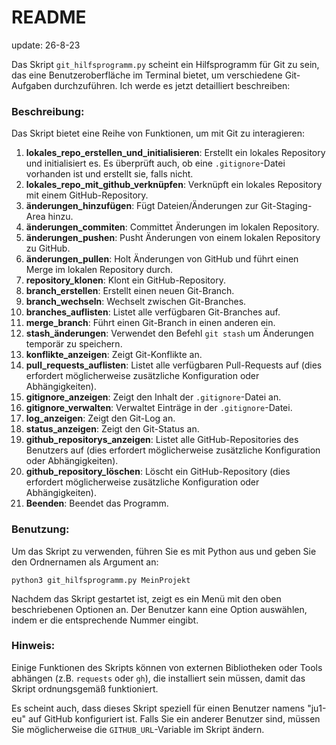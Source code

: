 # README

update: 26-8-23

Das Skript `git_hilfsprogramm.py` scheint ein Hilfsprogramm für Git zu sein, das eine Benutzeroberfläche im Terminal bietet, um verschiedene Git-Aufgaben durchzuführen. Ich werde es jetzt detailliert beschreiben:

### Beschreibung:

Das Skript bietet eine Reihe von Funktionen, um mit Git zu interagieren:

1. **lokales_repo_erstellen_und_initialisieren**: Erstellt ein lokales Repository und initialisiert es. Es überprüft auch, ob eine `.gitignore`-Datei vorhanden ist und erstellt sie, falls nicht.
2. **lokales_repo_mit_github_verknüpfen**: Verknüpft ein lokales Repository mit einem GitHub-Repository.
3. **änderungen_hinzufügen**: Fügt Dateien/Änderungen zur Git-Staging-Area hinzu.
4. **änderungen_commiten**: Committet Änderungen im lokalen Repository.
5. **änderungen_pushen**: Pusht Änderungen von einem lokalen Repository zu GitHub.
6. **änderungen_pullen**: Holt Änderungen von GitHub und führt einen Merge im lokalen Repository durch.
7. **repository_klonen**: Klont ein GitHub-Repository.
8. **branch_erstellen**: Erstellt einen neuen Git-Branch.
9. **branch_wechseln**: Wechselt zwischen Git-Branches.
10. **branches_auflisten**: Listet alle verfügbaren Git-Branches auf.
11. **merge_branch**: Führt einen Git-Branch in einen anderen ein.
12. **stash_änderungen**: Verwendet den Befehl `git stash` um Änderungen temporär zu speichern.
13. **konflikte_anzeigen**: Zeigt Git-Konflikte an.
14. **pull_requests_auflisten**: Listet alle verfügbaren Pull-Requests auf (dies erfordert möglicherweise zusätzliche Konfiguration oder Abhängigkeiten).
15. **gitignore_anzeigen**: Zeigt den Inhalt der `.gitignore`-Datei an.
16. **gitignore_verwalten**: Verwaltet Einträge in der `.gitignore`-Datei.
17. **log_anzeigen**: Zeigt den Git-Log an.
18. **status_anzeigen**: Zeigt den Git-Status an.
19. **github_repositorys_anzeigen**: Listet alle GitHub-Repositories des Benutzers auf (dies erfordert möglicherweise zusätzliche Konfiguration oder Abhängigkeiten).
20. **github_repository_löschen**: Löscht ein GitHub-Repository (dies erfordert möglicherweise zusätzliche Konfiguration oder Abhängigkeiten).
21. **Beenden**: Beendet das Programm.

### Benutzung:

Um das Skript zu verwenden, führen Sie es mit Python aus und geben Sie den Ordnernamen als Argument an:

```
python3 git_hilfsprogramm.py MeinProjekt
```

Nachdem das Skript gestartet ist, zeigt es ein Menü mit den oben beschriebenen Optionen an. Der Benutzer kann eine Option auswählen, indem er die entsprechende Nummer eingibt.

### Hinweis:

Einige Funktionen des Skripts können von externen Bibliotheken oder Tools abhängen (z.B. `requests` oder `gh`), die installiert sein müssen, damit das Skript ordnungsgemäß funktioniert.

Es scheint auch, dass dieses Skript speziell für einen Benutzer namens "ju1-eu" auf GitHub konfiguriert ist. Falls Sie ein anderer Benutzer sind, müssen Sie möglicherweise die `GITHUB_URL`-Variable im Skript ändern.